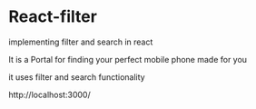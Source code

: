 # React-filter
implementing filter and search in react


It is a Portal for finding your perfect mobile phone made for you

it uses filter and search functionality



http://localhost:3000/
